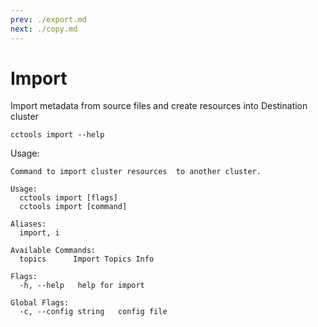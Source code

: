 ```yaml
---
prev: ./export.md
next: ./copy.md
---
```


# Import

Import metadata from source files and create resources into Destination cluster

```sh:no-line-numbers
cctools import --help
```

Usage:

```sh:no-line-numbers
Command to import cluster resources  to another cluster.

Usage:
  cctools import [flags]
  cctools import [command]

Aliases:
  import, i

Available Commands:
  topics      Import Topics Info

Flags:
  -h, --help   help for import

Global Flags:
  -c, --config string   config file
```

